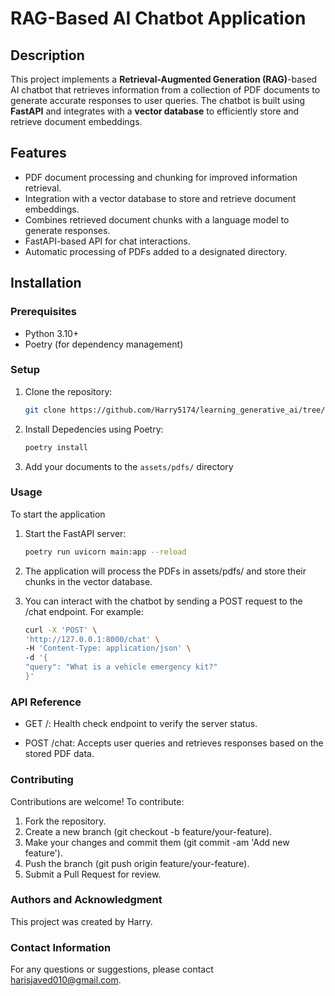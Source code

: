 # RAG-Based AI Chatbot Application

## Description

This project implements a **Retrieval-Augmented Generation (RAG)**-based AI chatbot that retrieves information from a collection of PDF documents to generate accurate responses to user queries. The chatbot is built using **FastAPI** and integrates with a **vector database** to efficiently store and retrieve document embeddings.

## Features

- PDF document processing and chunking for improved information retrieval.
- Integration with a vector database to store and retrieve document embeddings.
- Combines retrieved document chunks with a language model to generate responses.
- FastAPI-based API for chat interactions.
- Automatic processing of PDFs added to a designated directory.

## Installation

### Prerequisites

- Python 3.10+
- Poetry (for dependency management)

### Setup

1. Clone the repository:
   ```bash
   git clone https://github.com/Harry5174/learning_generative_ai/tree/main/04_llm/01_projects/01_Scouts_AI/chat_backend
   ```

2. Install Depedencies using Poetry:
    ```bash
    poetry install
    ```

4. Add your documents to the `assets/pdfs/` directory

### Usage

To start the application

1. Start the FastAPI server:
    ```bash
    poetry run uvicorn main:app --reload
    ```

2. The application will process the PDFs in assets/pdfs/ and store their chunks in the vector database.

3. You can interact with the chatbot by sending a POST request to the /chat endpoint. For example:
    ```bash
    curl -X 'POST' \
    'http://127.0.0.1:8000/chat' \
    -H 'Content-Type: application/json' \
    -d '{
    "query": "What is a vehicle emergency kit?"
    }'
    ```

### API Reference

- GET /: Health check endpoint to verify the server status.

- POST /chat: Accepts user queries and retrieves responses based on the stored PDF data.


### Contributing
Contributions are welcome! To contribute:

1. Fork the repository.
2. Create a new branch (git checkout -b feature/your-feature).
3. Make your changes and commit them (git commit -am 'Add new feature').
4. Push the branch (git push origin feature/your-feature).
5. Submit a Pull Request for review.


### Authors and Acknowledgment

This project was created by Harry.

### Contact Information

For any questions or suggestions, please contact harisjaved010@gmail.com.